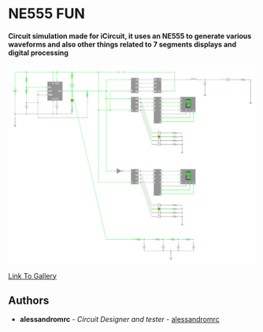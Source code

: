 # NE555 FUN

#### Circuit simulation made for iCircuit, it uses an NE555 to generate various waveforms and also other things related to 7 segments displays and digital processing

![Circuit](https://raw.githubusercontent.com/alessandromrc/iCircuit/main/NE555/NE555_FUN/Circuit.png)

[Link To Gallery](http://gallery.icircuitapp.com/Circuits/Circuit?RowKey=ww6pya#)

## Authors

* **alessandromrc** - *Circuit Designer and tester* - [alessandromrc](https://github.com/alessandromrc)

